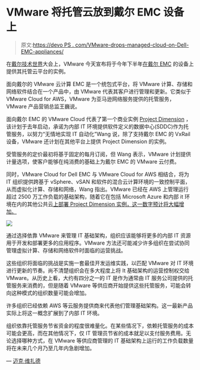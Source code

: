 # VMware 将托管云放到戴尔 EMC 设备上

> 原文:[https://devo PS . com/VMware-drops-managed-cloud-on-Dell-EMC-appliances/](https://devops.com/vmware-drops-managed-cloud-on-dell-emc-appliances/)

在[戴尔技术世界](https://www.delltechnologiesworld.com/index.htm)大会上，VMware 今天宣布将于今年下半年[在戴尔 EMC](https://www.vmware.com/company/news/releases/vmw-newsfeed.VMware-Transforms-Data-Center-and-Edge-Infrastructure-with-VMware-Cloud-on-Dell-EMC.1811531.html) 的设备上提供其托管云平台的实例。

面向戴尔的 VMware 云计算 EMC 是一个统包式平台，将 VMware 计算、存储和网络软件结合在一个产品中，由 VMware 代表其客户进行管理和更新。它类似于 VMware Cloud for AWS，VMware 为亚马逊网络服务提供的托管服务，VMware 产品营销总监王巍说。

面向戴尔 EMC 的 VMware Cloud 代表了第一个商业实例 [Project Dimension](https://devops.com/vmware-looks-to-ruthlessly-automate-it/) ，该计划于去年启动，承诺为内部 IT 环境提供软件定义的数据中心(SDDC)作为托管服务，以努力“无情地实现 IT 自动化”Wang 说，除了支持戴尔 EMC 的 VxRail 设备，VMware 还计划在其他平台上提供 Project Dimension 的实例。

受管服务的定价最初将基于固定的每月订阅，但 Wang 表示，VMware 计划提供计量选项，使客户能够在纯消费的基础上为戴尔 EMC 的 VMware 云付费。

同时，VMware Cloud for Dell EMC 与 VMware Cloud for AWS 相结合，将为 IT 组织提供跨基于 vSphere、vSAN 和软件的混合云计算环境的一致控制平面，从而虚拟化计算、存储和网络，Wang 指出。VMware 已经在 AWS 上管理运行超过 2500 万工作负载的基础架构，随着它在包括 Microsoft Azure 和内部 it 环境在内的其他公共云[上部署 Project Dimension 实例，这一数字预计将大幅增加。](https://www.vmware.com/company/news/releases/vmw-newsfeed.Dell-Technologies-and-Microsoft-Expand-Partnership-to-Help-Customers-Accelerate-Their-Digital-Transformation.1811530.html)

![](../Images/17c7d9c892d9bd2c388390917e7461ad.png)

通过选择依靠 VMware 来管理 IT 基础架构，组织应该能够将更多的内部 IT 资源用于开发和部署更多的应用程序。VMware 方法还可能减少许多组织在尝试协同管理虚拟计算、存储和网络软件时面临的运营挑战。

这些组织将面临的挑战是实施一套最佳开发运维实践，以匹配 VMware 对 IT 环境进行更新的节奏。尚不清楚组织会在多大程度上将 It 基础架构的运营控制权交给 VMware。从历史上看，大约有四分之一的 IT 是作为通常由 IT 服务公司提供的托管服务来消费的，但是随着 VMware 等供应商开始提供这些托管服务，可能会转向这种模式的组织数量可能会增加。

许多组织已经依赖 AWS 等云服务提供商来代表他们管理基础架构。这一最新产品实际上将这一概念扩展到了内部 IT 环境。

组织依靠托管服务节省资金的程度很难量化。在某些情况下，依赖托管服务的成本可能会更高，而在其他情况下，仅 IT 管理员节省的成本就足以支付服务费用。无论选择哪种方式，在 VMware 等供应商管理的 IT 基础架构上运行的工作负载数量将在未来几个月乃至几年内急剧增加。

— [迈克·维扎德](https://devops.com/author/mike-vizard/)